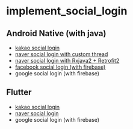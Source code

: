 # implement_social_login

## Android Native (with java)
* [kakao social login](https://github.com/Banlim/implement_social_login/blob/main/kakao_android/README.md)
* [naver social login with custom thread](https://github.com/Banlim/implement_social_login/blob/main/naver_login/README.md)
* [naver social login with Rxjava2 + Retrofit2](https://github.com/Banlim/implement_social_login/blob/main/naver_with_retrofit2/README.md)
* [facebook social login (with firebase)](https://github.com/Banlim/implement_social_login/blob/main/facebook_with_firebase/README.md)
* google social login (with firebase)

## Flutter
* [kakao social login](https://github.com/Banlim/implement_social_login/blob/main/flutter_kakao/README.md)
* [naver social login](https://github.com/Banlim/implement_social_login/blob/main/flutter_naver/README.md)
* google social login (with firebase)
